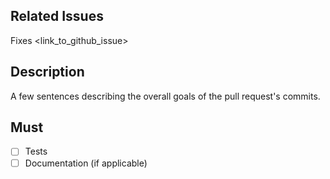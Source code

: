 ## Related Issues
Fixes <link_to_github_issue>

## Description
A few sentences describing the overall goals of the pull request's commits.

## Must
- [ ] Tests
- [ ] Documentation (if applicable)
